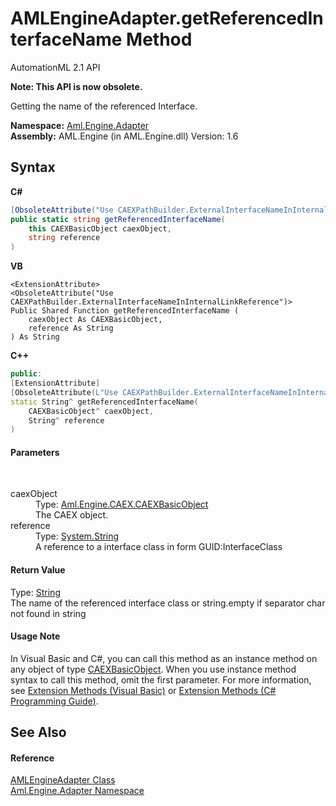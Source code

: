 # AMLEngineAdapter.getReferencedInterfaceName Method 
AutomationML 2.1 API 

**Note: This API is now obsolete.**

Getting the name of the referenced Interface.

**Namespace:**&nbsp;<a href="N_Aml_Engine_Adapter">Aml.Engine.Adapter</a><br />**Assembly:**&nbsp;AML.Engine (in AML.Engine.dll) Version: 1.6

## Syntax

**C#**<br />
``` C#
[ObsoleteAttribute("Use CAEXPathBuilder.ExternalInterfaceNameInInternalLinkReference")]
public static string getReferencedInterfaceName(
	this CAEXBasicObject caexObject,
	string reference
)
```

**VB**<br />
``` VB
<ExtensionAttribute>
<ObsoleteAttribute("Use CAEXPathBuilder.ExternalInterfaceNameInInternalLinkReference")>
Public Shared Function getReferencedInterfaceName ( 
	caexObject As CAEXBasicObject,
	reference As String
) As String
```

**C++**<br />
``` C++
public:
[ExtensionAttribute]
[ObsoleteAttribute(L"Use CAEXPathBuilder.ExternalInterfaceNameInInternalLinkReference")]
static String^ getReferencedInterfaceName(
	CAEXBasicObject^ caexObject, 
	String^ reference
)
```


#### Parameters
&nbsp;<dl><dt>caexObject</dt><dd>Type: <a href="T_Aml_Engine_CAEX_CAEXBasicObject">Aml.Engine.CAEX.CAEXBasicObject</a><br />The CAEX object.</dd><dt>reference</dt><dd>Type: <a href="https://docs.microsoft.com/dotnet/api/system.string" target="_parent" rel="noopener noreferrer">System.String</a><br />A reference to a interface class in form GUID:InterfaceClass</dd></dl>

#### Return Value
Type: <a href="https://docs.microsoft.com/dotnet/api/system.string" target="_parent" rel="noopener noreferrer">String</a><br />The name of the referenced interface class or string.empty if separator char not found in string

#### Usage Note
In Visual Basic and C#, you can call this method as an instance method on any object of type <a href="T_Aml_Engine_CAEX_CAEXBasicObject">CAEXBasicObject</a>. When you use instance method syntax to call this method, omit the first parameter. For more information, see <a href="https://docs.microsoft.com/dotnet/visual-basic/programming-guide/language-features/procedures/extension-methods" target="_blank" rel="noopener noreferrer">Extension Methods (Visual Basic)</a> or <a href="https://docs.microsoft.com/dotnet/csharp/programming-guide/classes-and-structs/extension-methods" target="_blank" rel="noopener noreferrer">Extension Methods (C# Programming Guide)</a>.

## See Also


#### Reference
<a href="T_Aml_Engine_Adapter_AMLEngineAdapter">AMLEngineAdapter Class</a><br /><a href="N_Aml_Engine_Adapter">Aml.Engine.Adapter Namespace</a><br />